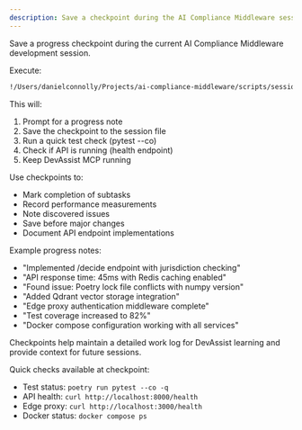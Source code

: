 ```yaml
---
description: Save a checkpoint during the AI Compliance Middleware session
---
```


Save a progress checkpoint during the current AI Compliance Middleware development session.

Execute:
```bash
!/Users/danielconnolly/Projects/ai-compliance-middleware/scripts/session-manager.sh checkpoint
```

This will:
1. Prompt for a progress note
2. Save the checkpoint to the session file
3. Run a quick test check (pytest --co)
4. Check if API is running (health endpoint)
5. Keep DevAssist MCP running

Use checkpoints to:
- Mark completion of subtasks
- Record performance measurements
- Note discovered issues
- Save before major changes
- Document API endpoint implementations

Example progress notes:
- "Implemented /decide endpoint with jurisdiction checking"
- "API response time: 45ms with Redis caching enabled"
- "Found issue: Poetry lock file conflicts with numpy version"
- "Added Qdrant vector storage integration"
- "Edge proxy authentication middleware complete"
- "Test coverage increased to 82%"
- "Docker compose configuration working with all services"

Checkpoints help maintain a detailed work log for DevAssist learning and provide context for future sessions.

Quick checks available at checkpoint:
- Test status: `poetry run pytest --co -q`
- API health: `curl http://localhost:8000/health`
- Edge proxy: `curl http://localhost:3000/health`
- Docker status: `docker compose ps`

